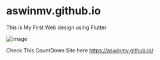 # aswinmv.github.io
This is My First Web design using Flutter


![image](https://github.com/aswinmv/aswinmv.github.io/assets/65582177/a50c2c30-e0f3-42ef-a74b-757b20bf3188)


Check This CountDown Site here
https://aswinmv.github.io/

